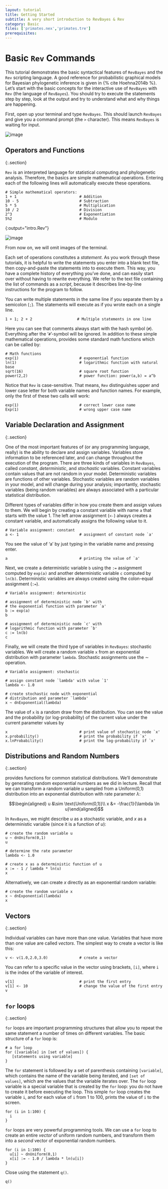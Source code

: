 ```yaml
---
layout: tutorial
title: Getting Started
subtitle: A very short introduction to RevBayes & Rev
category: Basic
files: ['primates.nex','primates.tre']
prerequisites:
---
```


Basic `Rev` Commands
==============

This tutorial demonstrates the basic syntactical features of `RevBayes`
and the `Rev` scripting language. A good reference for probabilistic graphical models for
Bayesian phylogenetic inference is given in {% cite Hoehna2014b %}. Let’s start with the basic concepts
for the interactive use of `RevBayes` with `Rev` (the language of
`RevBayes`). You should try to execute the statements step by step, look
at the output and try to understand what and why things are happening.

First, open up your terminal and type `RevBayes`. This should launch `RevBayes` and give you
a command prompt (the `>` character). This means `RevBayes` is waiting for input.

![image](figures/terminal.png)

Operators and Functions
-----------------------
{:.section}

`Rev` is an interpreted language for statistical computing and phylogenetic
analysis. Therefore, the basics are simple mathematical operations.
Entering each of the following lines will automatically execute these
operations.

    # Simple mathematical operators:
    1 + 1                            # Addition
    10 - 5                           # Subtraction
    5 * 5                            # Multiplication
    10 / 2                           # Division
    2^3                              # Exponentiation
    5%2                              # Modulo
{:output="intro.Rev"}

![image](figures/revbayes_operations.png)

From now on, we will omit images of the terminal.

Each set of operations constitutes a *statement*. As you work through
these tutorials, it is helpful to write the statements you enter into a
blank text file, then copy-and-paste the statements into to execute
them. This way, you have a complete history of everything you’ve done,
and can easily start over without having to rewrite everything. We refer
to the text file containing the list of commands as a *script*, because
it describes line-by-line instructions for the program to follow.

You can write multiple statements in the same line if you separate them
by a semicolon (`;`). The statements will execute as if you wrote each
on a single line.

    1 + 1; 2 + 2                    # Multiple statements in one line

Here you can see that comments always start with the hash symbol (`#`).
Everything after the ‘`#`’-symbol will be ignored. In addition to these
simple mathematical operations, provides some standard math functions
which can be called by:

    # Math functions
    exp(1)                           # exponential function
    ln(1)                            # logarithmic function with natural base
    sqrt(16)                         # square root function 
    power(2,2)                       # power function: power(a,b) = a^b

Notice that `Rev` is case-sensitive. That means, `Rev` distinguishes upper and lower
case letter for both variable names and function names. For example,
only the first of these two calls will work:

    exp(1)                           # correct lower case name
    Exp(1)                           # wrong upper case name

Variable Declaration and Assignment
-----------------------------------
{:.section}

One of the most important features of (or any programming language,
really) is the ability to declare and assign variables. Variables store
information to be referenced later, and can change throughout the
execution of the program. There are three kinds of variables in `RevBayes`, called
*constant*, *deterministic*, and *stochastic* variables. Constant
variables contain values that are not random in your model.
Deterministic variables are functions of other variables. Stochastic
variables are random variables in your model, and will change during
your analysis; importantly, stochastic variables (being random
variables) are always associated with a particular statistical
distribution.

Different types of variables differ in how you create them and assign
values to them. We will begin by creating a constant variable with name
`a` that starts with the value 1. The left arrow assignment (`<-`)
always creates a constant variable, and automatically assigns the
following value to it.

    # Variable assignment: constant
    a <- 1                           # assignment of constant node `a'

You see the value of ‘a’ by just typing in the variable name and
pressing enter.

    a                                # printing the value of `a'

Next, we create a deterministic variable `b` using the `:=` assignment
computed by `exp(a)` and another deterministic variable `c` computed by
`ln(b)`. Deterministic variables are always created using the
colon-equal assignment (`:=`).

    # Variable assignment: deterministic

    # assignment of deterministic node `b' with
    # the exponential function with parameter `a'
    b := exp(a)  
    b

    # assignment of deterministic node `c' with
    # logarithmic function with parameter `b'
    c := ln(b)              
    c 

Finally, we will create the third type of variables in `RevBayes`: stochastic
variables. We will create a random variable `x` from an exponential
distribution with parameter `lambda`. Stochastic assignments use the
$\sim$ operation.

    # Variable assignment: stochastic

    # assign constant node `lambda' with value `1'
    lambda <- 1.0

    # create stochastic node with exponential 
    # distribution and parameter `lambda'
    x ~ dnExponential(lambda)

The value of `x` is a random draw from the distribution. You can see the
value and the probability (or log-probability) of the current value
under the current parameter values by

    x                                # print value of stochastic node `x'
    x.probability()                  # print the probability if `x'
    x.lnProbability()                # print the log-probability if `x'

Distributions and Random Numbers
--------------------------------
{:.section}

provides functions for common statistical distributions. We’ll
demonstrate by generating random exponential numbers as we did in
lecture. Recall that we can transform a random variable $u$ sampled from
a Uniform(0,1) distribution into an exponential distribution with rate
parameter $\lambda$:

$$\begin{aligned}
    u &\sim \text{Uniform(0,1)}\\
    x &= -\frac{1}{\lambda \ln u}\end{aligned}$$

In `RevBayes`, we might describe
$u$ as a stochastic variable, and $x$ as a deterministic variable (since
it is a function of $u$):

    # create the random variable u
    u ~ dnUniform(0,1)
    u

    # determine the rate parameter
    lambda <- 1.0

    # create x as a deterministic function of u
    x := - 1 / lambda * ln(u)
    x

Alternatively, we can create $x$ directly as an exponential random
variable:

    # create the random variable x
    x ~ dnExponential(lambda)
    x

Vectors
-------
{:.section}

Individual variables can have more than one value. Variables that have
more than one value are called *vectors*. The simplest way to create a
vector is like this:

    v <- v(1.0,2.0,3.0)              # create a vector

You can refer to a specific value in the vector using brackets, `[i]`,
where `i` is the index of the variable of interest.

    v[1]                             # print the first entry
    v[1] <- 10                       # change the value of the first entry
    v

`for` loops
-----------
{:.section}

`for` loops are important programming structures that allow you to
repeat the same statement a number of times on different variables. The
basic structure of a `for` loop is:

    # a for loop
    for ([variable] in [set of values]) {
       [statements using variable]
    }

The `for` statement is followed by a set of parenthesis containing
`[variable]`, which contains the name of the variable being iterated,
and `[set of values]`, which are the values that the variable iterates
over. The `for` loop variable is a special variable that is created by
the `for` loop: you do not have to create it before executing the loop.
This simple `for` loop creates the variable `i`, and for each value of
`i` from 1 to 100, prints the value of `i` to the screen.

    for (i in 1:100) {
      i
    }

`for` loops are very powerful programming tools. We can use a `for` loop
to create an entire *vector* of uniform random numbers, and transform
them into a *second* vector of exponential random numbers.

    for (i in 1:100) {
      u[i] ~ dnUniform(0,1)
      x[i] := - 1.0 / lambda * ln(u[i])
    }

Close using the statement `q()`.

    q()
